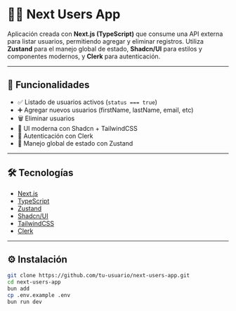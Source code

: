 # 🧑‍💻 Next Users App

Aplicación creada con **Next.js (TypeScript)** que consume una API externa para listar usuarios, permitiendo agregar y eliminar registros. Utiliza **Zustand** para el manejo global de estado, **Shadcn/UI** para estilos y componentes modernos, y **Clerk** para autenticación.

---

## 🚀 Funcionalidades

- ✅ Listado de usuarios activos (`status === true`)
- ➕ Agregar nuevos usuarios (firstName, lastName, email, etc)
- 🗑️ Eliminar usuarios
- 🎨 UI moderna con Shadcn + TailwindCSS
- 🔐 Autenticación con Clerk
- 🧠 Manejo global de estado con Zustand

---

## 🛠️ Tecnologías

- [Next.js](https://nextjs.org/)
- [TypeScript](https://www.typescriptlang.org/)
- [Zustand](https://zustand-demo.pmnd.rs/)
- [Shadcn/UI](https://ui.shadcn.com/)
- [TailwindCSS](https://tailwindcss.com/)
- [Clerk](https://clerk.com/)

---

## ⚙️ Instalación

```bash
git clone https://github.com/tu-usuario/next-users-app.git
cd next-users-app
bun add
cp .env.example .env
bun run dev
```
